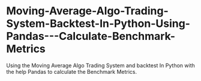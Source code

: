 # Moving-Average-Algo-Trading-System-Backtest-In-Python-Using-Pandas---Calculate-Benchmark-Metrics
Using the Moving Average Algo Trading System and backtest In Python with the help Pandas to calculate the Benchmark Metrics.
